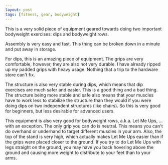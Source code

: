 ```yaml
---
layout: post
tags: [fitness, gear, bodyweight]
---
```

This is a very solid piece of equipment geared towards doing two important bodyweight exercises: dips and bodyweight rows.

Assembly is very easy and fast. This thing can be broken down in a minute and put away in storage.

For dips, this is an amazing piece of equipment. The grips are very comfortable, however, they are also not very durable. I have already ripped up my padded grips with heavy usage. Nothing that a trip to the hardware store can't fix.

The structure is also very stable during dips, which means that dip exercises are much safer and easier. This is a good thing and a bad thing. The structure being more stable and safe also means that your muscles have to work less to stabilize the structure than they would if you were doing dips on two independent structures (like chairs). So this is very good for beginners, but less desirable for advanced users.

This equipment is also very good for bodyweight rows, a.k.a. Let Me Ups, ... with an exception. The only grip you can do is neutral. This means you can't do overhand or underhand to target different muscles in your arm. Also, the top of the stand is very high, which actually makes Let Me Ups easier than if the grips were placed closer to the ground. If you try to do Let Me Ups with legs straight on the ground, you may have you back hovering above the ground and causing more weight to distribute to your feet than to your arms.